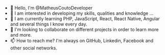 - 👋 Hello, I'm @MatheusCoutoDeveloper
- 👀 I am interested in developing my skills, qualities and knowledge ...
- 🌱 I am currently learning PHP, JavaScript, React, React Native, Angular and several things I know every day.
- 💞️ I'm looking to collaborate on different projects in order to learn more and more.
- 📫 How to reach me? I'm always on GitHub, Linkedin, Facebook and other social networks.

<!---
MatheusCoutoDeveloper/MatheusCoutoDeveloper is a ✨ special ✨ repository because its `README.md` (this file) appears on your GitHub profile.
You can click the Preview link to take a look at your changes.
--->
